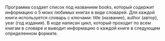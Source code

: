 Программа создает список под названием books, который содержит информацию о 5 моих любимых книгах в виде словарей. Для каждой книги используется словарь с ключами: title (название),  author (автор), year (год издания).
В коде написан цикл, который проходит по всем книгам в словаре и выводит информацию о каждой книге в следующем определенном формате.
